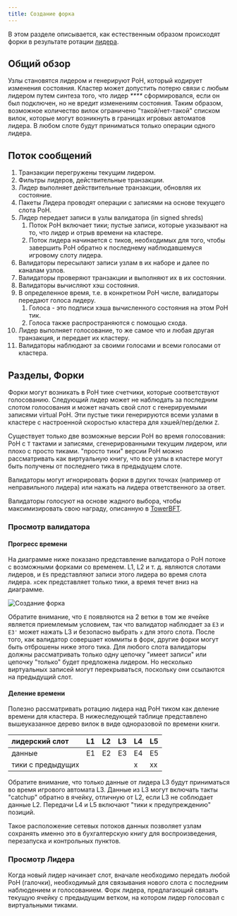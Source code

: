 ```yaml
---
title: Создание форка
---
```


В этом разделе описывается, как естественным образом происходят форки в результате ротации [лидера](leader-rotation.md).

## Общий обзор

Узлы становятся лидером и генерируют PoH, который кодирует изменения состояния. Кластер может допустить потерю связи с любым лидером путем синтеза того, что лидер _****_ сформировался, если он был подключен, но не вредит изменениям состояния. Таким образом, возможное количество вилок ограничено "такой/нет-такой" списком вилок, которые могут возникнуть в границах игровых автоматов лидера. В любом слоте будут приниматься только операции одного лидера.

## Поток сообщений

1. Транзакции перегружены текущим лидером.
2. Фильтры лидеров, действительные транзакции.
3. Лидер выполняет действительные транзакции, обновляя их состояние.
4. Пакеты Лидера проводят операции с записями на основе текущего слота PoH.
5. Лидер передает записи в узлы валидатора \(in signed shreds\)
   1. Поток PoH включает тики; пустые записи, которые указывают на то, что лидер и отрыв времени на кластере.
   2. Поток лидера начинается с тиков, необходимых для того, чтобы завершить РоН обратно к последнему наблюдавшемуся игровому слоту лидера.
6. Валидаторы пересылают записи узлам в их наборе и далее по каналам узлов.
7. Валидаторы проверяют транзакции и выполняют их в их состоянии.
8. Валидаторы вычисляют хэш состояния.
9. В определенное время, т.е. в конкретном РоН числе, валидаторы передают голоса лидеру.
   1. Голоса - это подписи хэша вычисленного состояния на этом РоН тик.
   2. Голоса также распространяются с помощью схода.
10. Лидер выполняет голосование, то же самое что и любая другая транзакция, и передает их кластеру.
11. Валидаторы наблюдают за своими голосами и всеми голосами от кластера.

## Разделы, Форки

Форки могут возникать в PoH тике счетчики, которые соответствуют голосованию. Следующий лидер может не наблюдать за последним слотом голосования и может начать свой слот с генерируемыми записями virtual PoH. Эти пустые тики генерируются всеми узлами в кластере с настроенной скоростью кластера для хэшей/пер/делки `Z`.

Существует только две возможные версии PoH во время голосования: PoH с `T` тактами и записями, сгенерированными текущим лидером, или плохо с просто тиками. "просто тики" версии PoH можно рассматривать как виртуальную книгу, что все узлы в кластере могут быть получены от последнего тика в предыдущем слоте.

Валидаторы могут игнорировать форки в других точках \(например от неправильного лидера\) или нажать на лидера ответственного за ответ.

Валидаторы голосуют на основе жадного выбора, чтобы максимизировать свою награду, описанную в [TowerBFT](../implemented-proposals/tower-bft.md).

### Просмотр валидатора

#### Прогресс времени

На диаграмме ниже показано представление валидатора о РоН потоке с возможными форками со временем. L1, L2 и т. д. являются слотами лидеров, и `E`s представляют записи этого лидера во время слота лидера. `х`сек представляет только тики, а время течет вниз на диаграмме.

![Создание форка](/img/fork-generation.svg)

Обратите внимание, что `E` появляются на 2 ветки в том же ячейке является приемлемым условием, так что валидатор наблюдает за `E3` и `E3'` может нажать L3 и безопасно выбрать `x` для этого слота. После того, как валидатор совершает коммиты в форк, другие форки могут быть отброшены ниже этого тика. Для любого слота валидаторы должны рассматривать только одну цепочку "имеет записи" или цепочку "только" будет предложена лидером. Но несколько виртуальных записей могут перекрываться, поскольку они ссылаются на предыдущий слот.

#### Деление времени

Полезно рассматривать ротацию лидера над PoH тиком как деление времени для кластера. В нижеследующей таблице представлено вышеуказанное дерево вилок в виде одноразовой по времени книги.

| лидерский слот    | L1 | L2 | L3 | L4 | L5 |
|:----------------- |:-- |:-- |:-- |:-- |:-- |
| данные            | Е1 | Е2 | Е3 | Е4 | Е5 |
| тики с предыдущих |    |    |    | х  | xx |

Обратите внимание, что только данные от лидера L3 будут приниматься во время игрового автомата L3. Данные из L3 могут включать такты "catchup" обратно в ячейку, отличную от L2, если L3 не соблюдает данные L2. Передачи L4 и L5 включают "тики к предупреждению" позиций.

Такое расположение сетевых потоков данных позволяет узлам сохранять именно это в бухгалтерскую книгу для воспроизведения, перезапуска и контрольных пунктов.

### Просмотр Лидера

Когда новый лидер начинает слот, вначале необходимо передать любой PoH \(галочки\), необходимый для связывания нового слота с последним наблюдением и голосованием. Форк лидера, предлагающий связать текущую ячейку с предыдущим ветком, на котором лидер голосовал с виртуальными тиками.
